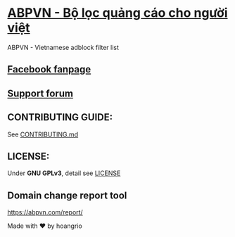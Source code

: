 # [ABPVN - Bộ lọc quảng cáo cho người việt](https://abpvn.com)
ABPVN - Vietnamese adblock filter list
## [Facebook fanpage](https://www.facebook.com/abpvn.org)

## [Support forum](https://voz.vn/t/abpvn-chan-quang-cao-cho-nguoi-viet.25778/)

## CONTRIBUTING GUIDE:
See [CONTRIBUTING.md](CONTRIBUTING.md)
## LICENSE: 
Under **GNU GPLv3**, detail see [LICENSE](LICENSE)
## Domain change report tool
https://abpvn.com/report/

Made with ♥ by hoangrio